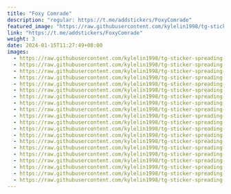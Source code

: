 ```yaml
---
title: "Foxy Comrade"
description: "regular: https://t.me/addstickers/FoxyComrade"
featured_image: "https://raw.githubusercontent.com/kylelin1998/tg-sticker-spreading-worldwide-images/main/img/b4cbdaa0-1028-4937-a743-b13ab0aa2ec2.jpg"
link: "https://t.me/addstickers/FoxyComrade"
weight: 3
date: 2024-01-15T11:27:49+08:00
images:
  - https://raw.githubusercontent.com/kylelin1998/tg-sticker-spreading-worldwide-images/main/img/b4cbdaa0-1028-4937-a743-b13ab0aa2ec2.jpg
  - https://raw.githubusercontent.com/kylelin1998/tg-sticker-spreading-worldwide-images/main/img/80510ec2-6e96-4c71-ba82-d8f76d62be8c.jpg
  - https://raw.githubusercontent.com/kylelin1998/tg-sticker-spreading-worldwide-images/main/img/3c85c934-3c2b-41d4-bce6-1904c47998e9.jpg
  - https://raw.githubusercontent.com/kylelin1998/tg-sticker-spreading-worldwide-images/main/img/86136fd1-03a3-4125-9ff6-80c3d626fcd5.jpg
  - https://raw.githubusercontent.com/kylelin1998/tg-sticker-spreading-worldwide-images/main/img/4a63ac15-0372-4a17-86b1-509e80bc5cab.jpg
  - https://raw.githubusercontent.com/kylelin1998/tg-sticker-spreading-worldwide-images/main/img/faf4e6a8-b63b-4db1-a064-8b4b24b1ed50.jpg
  - https://raw.githubusercontent.com/kylelin1998/tg-sticker-spreading-worldwide-images/main/img/59b21f4b-3785-4a1f-9324-9c1a51533434.jpg
  - https://raw.githubusercontent.com/kylelin1998/tg-sticker-spreading-worldwide-images/main/img/57dd3b64-f817-48c0-a712-f7cb05c91175.jpg
  - https://raw.githubusercontent.com/kylelin1998/tg-sticker-spreading-worldwide-images/main/img/36e10f07-a770-4274-a331-4f94619eb925.jpg
  - https://raw.githubusercontent.com/kylelin1998/tg-sticker-spreading-worldwide-images/main/img/2d9efc29-f4e0-4f83-a30a-04f5b2db8ba4.jpg
  - https://raw.githubusercontent.com/kylelin1998/tg-sticker-spreading-worldwide-images/main/img/9706b8f5-cfd9-45fe-8a4b-22fd107d7b91.jpg
  - https://raw.githubusercontent.com/kylelin1998/tg-sticker-spreading-worldwide-images/main/img/fcbf125a-2e7d-4dc2-802c-5e4b1dc91b77.jpg
  - https://raw.githubusercontent.com/kylelin1998/tg-sticker-spreading-worldwide-images/main/img/e79cc9cf-a622-4b50-b507-91ee95b3ab68.jpg
  - https://raw.githubusercontent.com/kylelin1998/tg-sticker-spreading-worldwide-images/main/img/179305de-1dc4-4758-ae11-3df5e756189c.jpg
  - https://raw.githubusercontent.com/kylelin1998/tg-sticker-spreading-worldwide-images/main/img/e229fcaf-fcdd-4422-8b74-8541cbb77979.jpg
  - https://raw.githubusercontent.com/kylelin1998/tg-sticker-spreading-worldwide-images/main/img/d13eeb7e-c14c-4a7e-b592-8e1266fda4c8.jpg
  - https://raw.githubusercontent.com/kylelin1998/tg-sticker-spreading-worldwide-images/main/img/ec757b3e-d68a-4acc-9e83-10448f132cee.jpg
  - https://raw.githubusercontent.com/kylelin1998/tg-sticker-spreading-worldwide-images/main/img/2977b316-825a-4fe0-8282-5a052e6a534e.jpg
  - https://raw.githubusercontent.com/kylelin1998/tg-sticker-spreading-worldwide-images/main/img/0ccea930-848e-4d45-aa26-24e3c83b71ca.jpg
  - https://raw.githubusercontent.com/kylelin1998/tg-sticker-spreading-worldwide-images/main/img/77790082-a839-4bab-bec0-470ebf51779f.jpg
---
```

